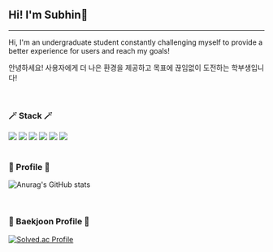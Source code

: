 ## Hi! I'm Subhin👋
----
<p>Hi, I'm an undergraduate student constantly challenging myself to provide a better experience for users and reach my goals!</p>
<p>안녕하세요! 사용자에게 더 나은 환경을 제공하고 목표에 끊임없이 도전하는 학부생입니다!</p>
<br>
<div>
  <div>
    <h3>🪄 Stack 🪄</h3>
  </div>
    <img src="https://img.shields.io/badge/Spring-6DB33F?style=flat-square&logo=Spring&logoColor=white"/>
    <img src="https://img.shields.io/badge/Springboot-6DB33F?style=flat-square&logo=springboot&logoColor=white"/>
    <img src="https://img.shields.io/badge/html5-E34F26?style=flat-square&logo=html5&logoColor=white"/>
    <img src="https://img.shields.io/badge/CSS3-1572B6?style=flat-square&logo=css3&logoColor=white"/>
    <img src="https://img.shields.io/badge/Java-007396?style=flat-square&logo=Java&logoColor=white"/>
    <img src="https://img.shields.io/badge/Javascript-F7DF1E?style=flat-square&logo=Javascript&logoColor=white"/>
</div>
<br>
<div>
  <div>
    <h3>🎁 Profile 🎁</h3>  
  </div>
  
  ![Anurag's GitHub stats](https://github-readme-stats.vercel.app/api?username=DDubang22&show_icons=true&theme=radical)
  
</div>
<br>
<div>
  <div>
    <h3>🏅 Baekjoon Profile 🏅</h3>  
  </div>
  
  [![Solved.ac Profile](http://mazassumnida.wtf/api/v2/generate_badge?boj=motsoo)](https://solved.ac/motsoo/)
  
  </div>

<!--
**DDubang22/DDubang22** is a ✨ _special_ ✨ repository because its `README.md` (this file) appears on your GitHub profile.

Here are some ideas to get you started:

- 🔭 I’m currently working on ...
- 🌱 I’m currently learning ...
- 👯 I’m looking to collaborate on ...
- 🤔 I’m looking for help with ...
- 💬 Ask me about ...
- 📫 How to reach me: ...
- 😄 Pronouns: ...
- ⚡ Fun fact: ...
-->
